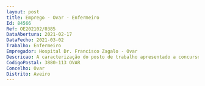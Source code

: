 ```yaml
--- 
layout: post
title: Emprego - Ovar - Enfermeiro
Id: 84566
Ref: OE202102/0385
DataAbertura: 2021-02-17
DataFecho: 2021-03-02
Trabalho: Enfermeiro
Empregador: Hospital Dr. Francisco Zagalo - Ovar
Descricao: A caracterização do posto de trabalho apresentado a concurso é a que consta do mapa de pessoal em vigor e corresponde ao conteúdo funcional da categoria de Enfermeiro inerente às qualificações e competências da respetiva profissão, nos termos definidos no artigo 9.º do Decreto–Lei n.º 248 2009, de 22 de setembro, na sua atual redação.
CodigoPostal: 3880-113 OVAR
Concelho: Ovar
Distrito: Aveiro
--- 
```

